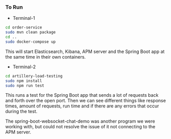 ### To Run
- Terminal-1
```bash
cd order-service
sudo mvn clean package
cd ..
sudo docker-compose up
```
This will start Elasticsearch, Kibana, APM server and the Spring Boot app at the same time in their own containers.

- Terminal-2
```bash
cd artillery-load-testing
sudo npm install
sudo npm run test
```
This runs a test for the Spring Boot app that sends a lot of requests back and forth over the open port. Then we can see different things like response times, amount of requests, run time and if there are any errors that occur during the test.

The spring-boot-websocket-chat-demo was another program we were working with, but could not resolve the issue of it not connecting to the APM server.
